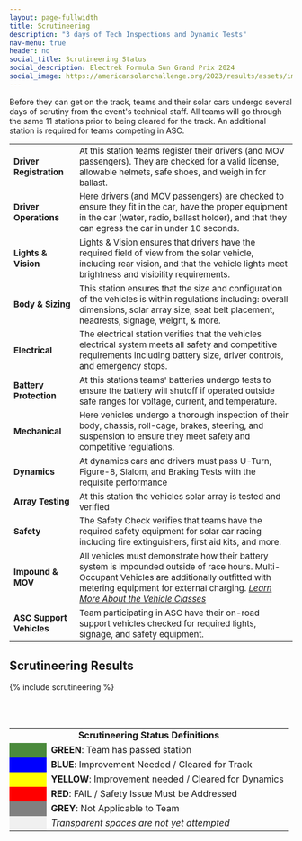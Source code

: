 ```yaml
---
layout: page-fullwidth
title: Scrutineering
description: "3 days of Tech Inspections and Dynamic Tests"
nav-menu: true
header: no
social_title: Scrutineering Status
social_description: Electrek Formula Sun Grand Prix 2024
social_image: https://americansolarchallenge.org/2023/results/assets/images/FloridaEgress.jpg
---
```


Before they can get on the track, teams and their solar cars undergo several days of scrutiny from the event's technical staff. All teams will go through the same 11 stations prior to being cleared for the track. An additional station is required for teams competing in ASC. 
<table style="font-size:15px">
<tbody>
  <tr>
    <td><b>Driver Registration</b></td>
    <td>At this station teams register their drivers (and MOV passengers). They are checked for a valid license, allowable helmets, safe shoes, and weigh in for ballast.</td>
  </tr>
  <tr>
    <td><b>Driver Operations</b></td>
    <td>Here drivers (and MOV passengers) are checked to ensure they fit in the car, have the proper equipment in the car (water, radio, ballast holder), and that they can egress the car in under 10 seconds.</td>
  </tr>
  <tr>
    <td><b>Lights &amp; Vision</b></td>
    <td>Lights &amp; Vision ensures that drivers have the required field of view from the solar vehicle, including rear vision, and that the vehicle lights meet brightness and visibility requirements. </td>
  </tr>
  <tr>
    <td><b>Body &amp; Sizing</b></td>
    <td>This station ensures that the size and configuration of the vehicles is within regulations including: overall dimensions, solar array size, seat belt placement, headrests, signage, weight, &amp; more. </td>
  </tr>
  <tr>
    <td><b>Electrical</b></td>
    <td>The electrical station verifies that the vehicles electrical system meets all safety and competitive requirements including battery size, driver controls, and emergency stops. </td>
  </tr>
  <tr>
    <td><b>Battery Protection</b></td>
    <td>At this stations teams' batteries undergo tests to ensure the battery will shutoff if operated outside safe ranges for voltage, current, and temperature. </td>
  </tr>
  <tr>
    <td><b>Mechanical </b></td>
    <td>Here vehicles undergo a thorough inspection of their body, chassis, roll-cage, brakes, steering, and suspension to ensure they meet safety and competitive regulations.</td>
  </tr>
  <tr>
    <td><b>Dynamics</b></td>
    <td>At dynamics cars and drivers must pass U-Turn, Figure-8, Slalom, and Braking Tests with the requisite performance</td>
  </tr>
  <tr>
    <td><b>Array Testing</b></td>
    <td>At this station the vehicles solar array is tested and verified</td>
  </tr>
  <tr>
    <td><b>Safety</b></td>
    <td>The Safety Check verifies that teams have the required safety equipment for solar car racing including fire extinguishers, first aid kits, and more. </td>
  </tr>
  <tr>
    <td><b>Impound &amp; MOV</b></td>
    <td>All vehicles must demonstrate how their battery system is impounded outside of race hours. Multi-Occupant Vehicles are additionally outfitted with metering equipment for external charging. <i><a href="https://www.americansolarchallenge.org/the-competition/vehicle-classes/">Learn More About the Vehicle Classes</a></i></td>
  </tr>
  <tr>
    <td><b>ASC Support Vehicles</b></td>
    <td>Team participating in ASC have their on-road support vehicles checked for required lights, signage, and safety equipment.</td>
  </tr>
</tbody>
</table>


## Scrutineering Results
{% include scrutineering %}


<br><br>
<table>
	<tr>
	  <td colspan="2" style="text-align:center"> <b>Scrutineering Status Definitions</b> </td>
	</tr>
	<tr>
	  <td style="min-width:50px" bgcolor="4B8A3C"> </td>
	  <td><b>GREEN</b>: Team has passed station</td>
	</tr>
	<tr>
	  <td bgcolor="0000FF"> </td>
	  <td><b>BLUE</b>: Improvement Needed / Cleared for Track</td>
	</tr>
	<tr>
	  <td bgcolor="FFFF00"> </td>
	  <td><b>YELLOW</b>: Improvement needed / Cleared for Dynamics</td>
	</tr>
	<tr>
	  <td bgcolor="FF0000"> </td>
	  <td><b>RED</b>: FAIL / Safety Issue Must be Addressed</td>
	</tr>
	<tr>
	  <td bgcolor="808080"> </td>
	  <td><b>GREY</b>: Not Applicable to Team</td>
	</tr>	<tr>
	  <td style="background-color:rgba(0,0,0,0.05)"> </td>
	  <td><i>Transparent spaces are not yet attempted</i></td>
	</tr>
</table>